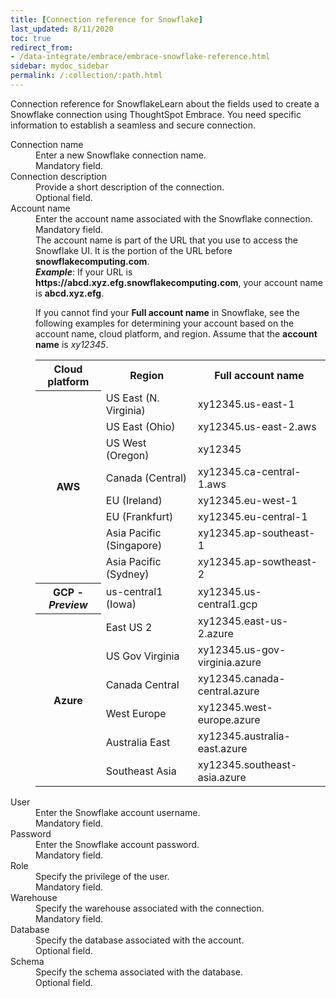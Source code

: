 ```yaml
---
title: [Connection reference for Snowflake]
last_updated: 8/11/2020
toc: true
redirect_from:
- /data-integrate/embrace/embrace-snowflake-reference.html
sidebar: mydoc_sidebar
permalink: /:collection/:path.html
---
```


Connection reference for SnowflakeLearn about the fields used to create a Snowflake connection using ThoughtSpot Embrace. You need specific information to establish a seamless and secure connection.

<dl>
  <dlentry id="connection-name">
    <dt>Connection name</dt>
    <dd>Enter a new Snowflake connection name.<br/>Mandatory field.</dd></dlentry>
  <dlentry id="connection-description">
      <dt>Connection description</dt>
      <dd>Provide a short description of the connection.<br/>Optional field.</dd></dlentry>
  <dlentry id="account-name">
      <dt>Account name</dt>
      <dd>Enter the account name associated with the Snowflake connection.<br/>Mandatory field.</dd>
      <dd>The account name is part of the URL that you use to access the Snowflake UI. It is the portion of the URL before <strong>snowflakecomputing.com</strong>.</dd>
      <dd id="example"><strong><em>Example</em></strong>: If your URL is <strong>https://abcd.xyz.efg.snowflakecomputing.com</strong>, your account name is <strong>abcd.xyz.efg</strong>.</dd>
      <dd id="guidelines"><p>If you cannot find your <strong>Full account name</strong> in Snowflake, see the following examples for determining your account based on the account name, cloud platform, and region. Assume that the <strong>account name</strong> is <em>xy12345</em>.</p>
      <table>
      <tbody>
      <tr>
      <th>Cloud platform</th>
      <th>Region</th>
      <th>Full account name</th>
      </tr>
      <tr>
      <th rowspan="8">AWS</th>
      <td>US East (N. Virginia)</td>
      <td>xy12345.us-east-1</td>
      </tr>
      <tr>
      <td>US East (Ohio)</td>
      <td>xy12345.us-east-2.aws</td>
      </tr>
      <tr>
      <td>US West (Oregon)</td>
      <td>xy12345</td>
      </tr>
      <tr>
      <td>Canada (Central)</td>
      <td>xy12345.ca-central-1.aws</td>
      </tr>
      <tr>
      <td>EU (Ireland)</td>
      <td>xy12345.eu-west-1</td>
      </tr>
      <tr>
      <td>EU (Frankfurt)</td>
      <td>xy12345.eu-central-1</td>
      </tr>
      <tr>
      <td>Asia Pacific (Singapore)</td>
      <td>xy12345.ap-southeast-1</td>
      </tr>
      <tr>
      <td>Asia Pacific (Sydney)</td>
      <td>xy12345.ap-sowtheast-2</td>
      </tr>
      <tr>
      <th>GCP - <em>Preview</em></th>
      <td>us-central1 (Iowa)</td>
      <td>xy12345.us-central1.gcp</td>
      </tr>
      <tr>
      <th rowspan="6">Azure</th>
      <td>East US 2</td>
      <td>xy12345.east-us-2.azure</td>
      </tr>
      <tr>
      <td>US Gov Virginia</td>
      <td>xy12345.us-gov-virginia.azure</td>
      </tr>
      <tr>
      <td>Canada Central</td>
      <td>xy12345.canada-central.azure</td>
      </tr>
      <tr>
      <td>West Europe</td>
      <td>xy12345.west-europe.azure</td>
      </tr>
      <tr>
      <td>Australia East</td>
      <td>xy12345.australia-east.azure</td>
      </tr>
      <tr>
      <td>Southeast Asia</td>
      <td>xy12345.southeast-asia.azure</td>
      </tr>
      </tbody>
      </table>
      </dd>
      </dlentry>
    <dlentry id="user">
      <dt>User</dt>
      <dd>Enter the Snowflake account username.<br/>Mandatory field.</dd></dlentry>  
    <dlentry id="password">
      <dt>Password</dt>
      <dd>Enter the Snowflake account password.<br/>Mandatory field.</dd></dlentry>
    <dlentry id="role">
      <dt>Role</dt>
      <dd>Specify the privilege of the user.<br/>Mandatory field.</dd></dlentry>
    <dlentry id="warehouse">
      <dt>Warehouse</dt>
      <dd>Specify the warehouse associated with the connection.<br/>Mandatory field.</dd></dlentry>  
    <dlentry id="database">
      <dt>Database</dt>
      <dd>Specify the database associated with the account.<br/>Optional field.</dd></dlentry>  
  <dlentry id="schema">
      <dt>Schema</dt>
      <dd>Specify the schema associated with the database.<br/>Optional field.</dd></dlentry>
</dl>
